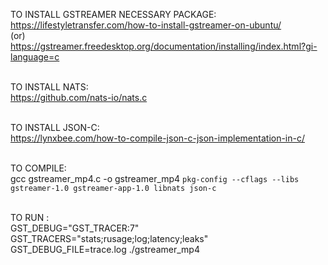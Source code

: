 TO INSTALL GSTREAMER NECESSARY PACKAGE:<br>
https://lifestyletransfer.com/how-to-install-gstreamer-on-ubuntu/<br>
(or)<br>
https://gstreamer.freedesktop.org/documentation/installing/index.html?gi-language=c<br><br>


TO INSTALL NATS:<br>
https://github.com/nats-io/nats.c<br><br>

TO INSTALL JSON-C:<br>
https://lynxbee.com/how-to-compile-json-c-json-implementation-in-c/<br><br>

TO COMPILE:<br>
gcc gstreamer_mp4.c -o gstreamer_mp4 `pkg-config --cflags --libs gstreamer-1.0 gstreamer-app-1.0 libnats json-c`<br><br>

TO RUN :<br>
GST_DEBUG="GST_TRACER:7" GST_TRACERS="stats;rusage;log;latency;leaks" GST_DEBUG_FILE=trace.log ./gstreamer_mp4
